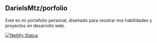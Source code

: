 ## DarielsMtz/porfolio

Este es mi portafolio personal, diseñado para mostrar mis habilidades y proyectos en desarrollo web.

[![Netlify Status](https://api.netlify.com/api/v1/badges/ee7f80e9-8388-4023-850c-6bb6aaa7618a/deploy-status)](https://app.netlify.com/sites/dariels/deploys)
